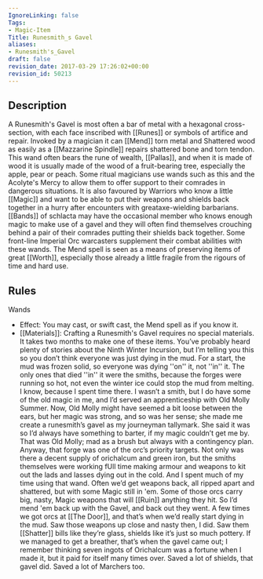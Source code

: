 ```yaml
---
IgnoreLinking: false
Tags:
- Magic-Item
Title: Runesmith_s Gavel
aliases:
- Runesmith's_Gavel
draft: false
revision_date: 2017-03-29 17:26:02+00:00
revision_id: 50213
---
```


## Description
A Runesmith's Gavel is most often a bar of metal with a hexagonal cross-section, with each face inscribed with [[Runes]] or symbols of artifice and repair. Invoked by a magician it can [[Mend]] torn metal and Shattered wood as easily as a [[Mazzarine Spindle]] repairs shattered bone and torn tendon. This wand often bears the rune of wealth, [[Pallas]], and when it is made of wood it is usually made of the wood of a fruit-bearing tree, especially the apple, pear or peach.
Some ritual magicians use wands such as this and the Acolyte's Mercy to allow them to offer support to their comrades in dangerous situations. It is also favoured by Warriors who know a little [[Magic]] and want to be able to put their weapons and shields back together in a hurry after encounters with greataxe-wielding barbarians. [[Bands]] of schlacta may have the occasional member who knows enough magic to make use of a gavel and they will often find themselves crouching behind a pair of their comrades putting their shields back together. 
Some front-line Imperial Orc warcasters supplement their combat abilities with these wands. The Mend spell is seen as a means of preserving items of great [[Worth]], especially those already a little fragile from the rigours of time and hard use. 
## Rules
Wands
* Effect: You may cast, or swift cast, the Mend spell as if you know it.
* [[Materials]]: Crafting a Runesmith's Gavel requires no special materials. It takes two months to make one of these items.
You’ve probably heard plenty of stories about the Ninth Winter Incursion, but I’m telling you this so you don’t think everyone was just dying in the mud.
For a start, the mud was frozen solid, so everyone was dying ''on'' it, not ''in'' it. The only ones that died ''in'' it were the smiths, because the forges were running so hot, not even the winter ice could stop the mud from melting.
I know, because I spent time there. I wasn’t a smith, but I do have some of the old magic in me, and I’d served an apprenticeship with Old Molly Summer. Now, Old Molly might have seemed a bit loose between the ears, but her magic was strong, and so was her sense; she made me create a runesmith’s gavel as my journeyman tallymark. She said it was so I’d always have something to barter, if my magic couldn’t get me by. That was Old Molly; mad as a brush but always with a contingency plan.
Anyway, that forge was one of the orc’s priority targets. Not only was there a decent supply of orichalcum and green iron, but the smiths themselves were working fUll time making armour and weapons to kit out the lads and lasses dying out in the cold.
And I spent much of my time using that wand. Often we’d get weapons back, all ripped apart and shattered, but with some Magic still in 'em. Some of those orcs carry big, nasty, Magic weapons that will [[Ruin]] anything they hit. So I’d mend 'em back up with the Gavel, and back out they went.
A few times we got orcs at [[The Door]], and that’s when we’d really start dying in the mud. Saw those weapons up close and nasty then, I did. Saw them [[Shatter]] bills like they’re glass, shields like it’s just so much pottery. If we managed to get a breather, that’s when the gavel came out; I remember thinking seven ingots of Orichalcum was a fortune when I made it, but it paid for itself many times over.
Saved a lot of shields, that gavel did. Saved a lot of Marchers too.